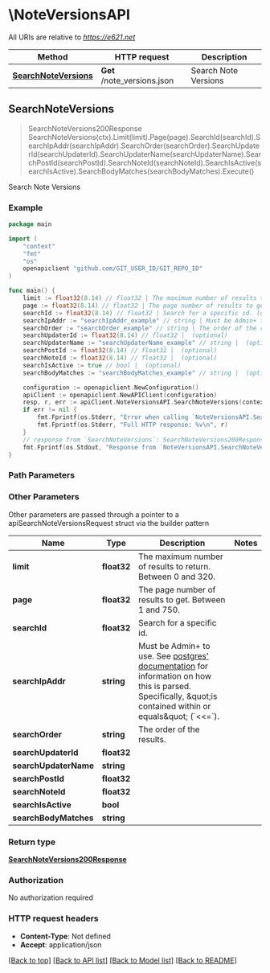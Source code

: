# \NoteVersionsAPI

All URIs are relative to *https://e621.net*

Method | HTTP request | Description
------------- | ------------- | -------------
[**SearchNoteVersions**](NoteVersionsAPI.md#SearchNoteVersions) | **Get** /note_versions.json | Search Note Versions



## SearchNoteVersions

> SearchNoteVersions200Response SearchNoteVersions(ctx).Limit(limit).Page(page).SearchId(searchId).SearchIpAddr(searchIpAddr).SearchOrder(searchOrder).SearchUpdaterId(searchUpdaterId).SearchUpdaterName(searchUpdaterName).SearchPostId(searchPostId).SearchNoteId(searchNoteId).SearchIsActive(searchIsActive).SearchBodyMatches(searchBodyMatches).Execute()

Search Note Versions



### Example

```go
package main

import (
	"context"
	"fmt"
	"os"
	openapiclient "github.com/GIT_USER_ID/GIT_REPO_ID"
)

func main() {
	limit := float32(8.14) // float32 | The maximum number of results to return. Between 0 and 320. (optional)
	page := float32(8.14) // float32 | The page number of results to get. Between 1 and 750. (optional)
	searchId := float32(8.14) // float32 | Search for a specific id. (optional)
	searchIpAddr := "searchIpAddr_example" // string | Must be Admin+ to use. See [postgres' documentation](https://www.postgresql.org/docs/9.3/functions-net.html) for information on how this is parsed. Specifically, \"is contained within or equals\" (`<<=`). (optional)
	searchOrder := "searchOrder_example" // string | The order of the results. (optional)
	searchUpdaterId := float32(8.14) // float32 |  (optional)
	searchUpdaterName := "searchUpdaterName_example" // string |  (optional)
	searchPostId := float32(8.14) // float32 |  (optional)
	searchNoteId := float32(8.14) // float32 |  (optional)
	searchIsActive := true // bool |  (optional)
	searchBodyMatches := "searchBodyMatches_example" // string |  (optional)

	configuration := openapiclient.NewConfiguration()
	apiClient := openapiclient.NewAPIClient(configuration)
	resp, r, err := apiClient.NoteVersionsAPI.SearchNoteVersions(context.Background()).Limit(limit).Page(page).SearchId(searchId).SearchIpAddr(searchIpAddr).SearchOrder(searchOrder).SearchUpdaterId(searchUpdaterId).SearchUpdaterName(searchUpdaterName).SearchPostId(searchPostId).SearchNoteId(searchNoteId).SearchIsActive(searchIsActive).SearchBodyMatches(searchBodyMatches).Execute()
	if err != nil {
		fmt.Fprintf(os.Stderr, "Error when calling `NoteVersionsAPI.SearchNoteVersions``: %v\n", err)
		fmt.Fprintf(os.Stderr, "Full HTTP response: %v\n", r)
	}
	// response from `SearchNoteVersions`: SearchNoteVersions200Response
	fmt.Fprintf(os.Stdout, "Response from `NoteVersionsAPI.SearchNoteVersions`: %v\n", resp)
}
```

### Path Parameters



### Other Parameters

Other parameters are passed through a pointer to a apiSearchNoteVersionsRequest struct via the builder pattern


Name | Type | Description  | Notes
------------- | ------------- | ------------- | -------------
 **limit** | **float32** | The maximum number of results to return. Between 0 and 320. | 
 **page** | **float32** | The page number of results to get. Between 1 and 750. | 
 **searchId** | **float32** | Search for a specific id. | 
 **searchIpAddr** | **string** | Must be Admin+ to use. See [postgres&#39; documentation](https://www.postgresql.org/docs/9.3/functions-net.html) for information on how this is parsed. Specifically, \&quot;is contained within or equals\&quot; (&#x60;&lt;&lt;&#x3D;&#x60;). | 
 **searchOrder** | **string** | The order of the results. | 
 **searchUpdaterId** | **float32** |  | 
 **searchUpdaterName** | **string** |  | 
 **searchPostId** | **float32** |  | 
 **searchNoteId** | **float32** |  | 
 **searchIsActive** | **bool** |  | 
 **searchBodyMatches** | **string** |  | 

### Return type

[**SearchNoteVersions200Response**](SearchNoteVersions200Response.md)

### Authorization

No authorization required

### HTTP request headers

- **Content-Type**: Not defined
- **Accept**: application/json

[[Back to top]](#) [[Back to API list]](../README.md#documentation-for-api-endpoints)
[[Back to Model list]](../README.md#documentation-for-models)
[[Back to README]](../README.md)

